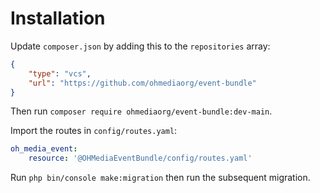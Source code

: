 # Installation

Update `composer.json` by adding this to the `repositories` array:

```json
{
    "type": "vcs",
    "url": "https://github.com/ohmediaorg/event-bundle"
}
```

Then run `composer require ohmediaorg/event-bundle:dev-main`.

Import the routes in `config/routes.yaml`:

```yaml
oh_media_event:
    resource: '@OHMediaEventBundle/config/routes.yaml'
```

Run `php bin/console make:migration` then run the subsequent migration.

